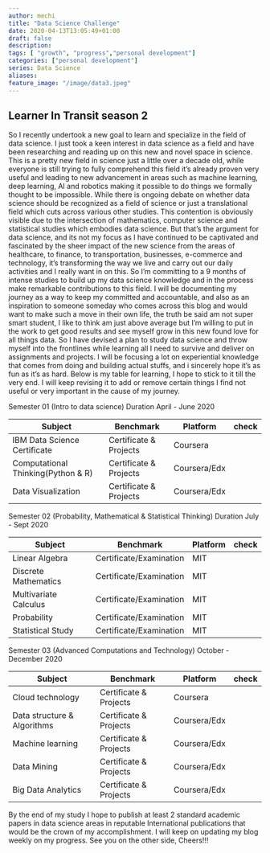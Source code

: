 ```yaml
---
author: mechi
title: "Data Science Challenge"
date: 2020-04-13T13:05:49+01:00
draft: false
description:
tags: [ "growth", "progress","personal development"]
categories: ["personal development"]
series: Data Science
aliases:
feature_image: "/image/data3.jpeg"
---
```

## Learner In Transit season 2
So I recently undertook a new goal to learn and specialize in the field of data science. I just took a keen interest in data science as a field and have been researching and reading up on this new and novel space in science. This is a pretty new field in science just a little over a decade old, while everyone is still trying to fully comprehend this field it’s already proven very useful and leading to new advancement in areas such as machine learning, deep learning, AI and robotics making it possible to do things we formally thought to be impossible. While there is ongoing debate on whether data science should be recognized as a field of science or just a translational field which cuts across various other studies. This contention is obviously visible due to the intersection of mathematics, computer science and statistical studies which embodies data science. But that’s the argument for data science, and its not my focus as I have continued to be captivated and fascinated by the sheer impact of the new science from the areas of healthcare, to finance, to transportation, businesses, e-commerce and technology, it’s transforming the way we live and carry out our daily activities and I really want in on this. So I’m committing to a 9 months of intense studies to build up my data science knowledge and in the process make remarkable contributions to this field. I will be documenting my journey as a way to keep my committed and accountable, and also as an inspiration to someone someday who comes across this blog and would want to make such a move in their own life, the truth be said am not super smart student, I like to think am just above average but I’m willing to put in the work to get good results and see myself grow in this new found love for all things data.
So I have devised a plan to study data science and throw myself into the frontlines while learning all I need to survive and deliver on assignments and projects. I will be focusing a lot on experiential knowledge that comes from doing and building actual stuffs, and i sincerely hope it’s as fun as it’s as hard.
Below is my table for learning, I hope to stick to it till the very end. I will keep revising it to add or remove certain things I find not useful or very important in the cause of my journey.

Semester 01 (Intro to data science) Duration April - June 2020

 Subject| Benchmark | Platform   | check
  -------|---------- | ---------- | ---------
IBM Data Science Certificate | Certificate & Projects | Coursera |
Computational Thinking(Python & R) | Certificate & Projects | Coursera/Edx |
Data Visualization | Certificate & Projects | Coursera/Edx |


Semester 02 (Probability, Mathematical &  Statistical Thinking) Duration July - Sept 2020

Subject| Benchmark | Platform   | check
 -------|---------- | ---------- | ---------
Linear Algebra| Certificate/Examination | MIT
Discrete Mathematics | Certificate/Examination| MIT |
Multivariate Calculus |Certificate/Examination | MIT |
Probability   | Certificate/Examination | MIT |
Statistical Study   | Certificate/Examination | MIT |


Semester 03 (Advanced Computations and Technology) October - December 2020

Subject| Benchmark | Platform   | check
 -------|---------- | ---------- | ---------
Cloud technology | Certificate & Projects | Coursera |
Data structure & Algorithms | Certificate & Projects | Coursera/Edx |
Machine learning | Certificate & Projects | Coursera/Edx |
Data Mining| Certificate & Projects | Coursera/Edx |
Big Data Analytics| Certificate & Projects | Coursera/Edx |


By the end of my study I hope to publish at least 2 standard academic papers in data science areas in reputable International publications that would be the crown of my accomplishment.
I will keep on updating my blog weekly on my progress.
See you on the other side, Cheers!!!

